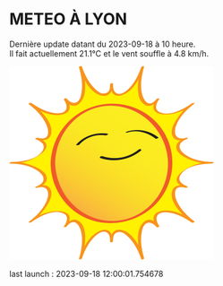 # METEO À LYON

Dernière update datant du 2023-09-18 à 10 heure.  
Il fait actuellement 21.1°C et le vent souffle à 4.8 km/h.      

![](./.github/sun.png)

last launch : 2023-09-18 12:00:01.754678
